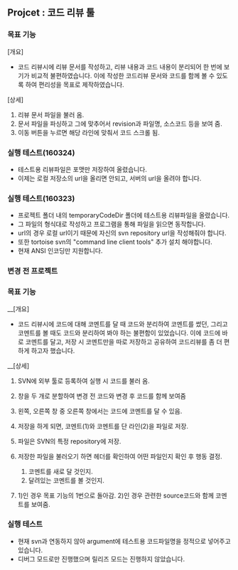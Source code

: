 ﻿## Projcet : 코드 리뷰 툴

### 목표 기능
[개요]
* 코드 리뷰시에 리뷰 문서를 작성하고, 리뷰 내용과 코드 내용이 분리되어 한 번에 보기가 비교적 불편하였습니다.
  이에 작성한 코드리뷰 문서와 코드를 함께 볼 수 있도록 하여 편리성을 목표로 제작하였습니다.

[상세]

1. 리뷰 문서 파일을 불러 옴.
2. 문서 파일을 파싱하고 그에 맞추어서 revision과 파일명, 소스코드 등을 보여 줌.
3. 이동 버튼을 누르면 해당 라인에 맞춰서 코드 스크롤 됨.

### 실행 테스트(160324)
* 테스트용 리뷰파일은 포맷만 저장하여 올렸습니다.
* 이제는 로컬 저장소의 url을 올리면 안되고, 서버의 url을 올려야 합니다.
 
### 실행 테스트(160323)
* 프로젝트 폴더 내의 temporaryCodeDir 폴더에 테스트용 리뷰파일을 올렸습니다.
* 그 파일의 형식대로 작성하고 프로그램을 통해 파일을 읽으면 동작합니다.
* url의 경우 로컬 url이기 때문에 자신의 svn repository url을 작성해줘야 합니다.
* 또한 tortoise svn의 "command line client tools" 추가 설치 해야합니다.
* 현재 ANSI 인코딩만 지원합니다.

### 변경 전 프로젝트
### 목표 기능
__[개요]

* 코드 리뷰시에 코드에 대해 코멘트를 달 때 코드와 분리하여 코멘트를 썼던, 그리고 코멘트를 볼 때도 코드와 분리하여 봐야 하는 불편함이 있었습니다.
  이에 코드에 바로 코멘트를 달고, 저장 시 코멘트만을 따로 저장하고 공유하여 코드리뷰를 좀 더 편하게 하고자 했습니다.

__[상세]

1. SVN에 외부 툴로 등록하여 실행 시 코드를 불러 옴.
2. 창을 두 개로 분할하여 변경 전 코드와 변경 후 코드를 함께 보여줌
3. 왼쪽, 오른쪽 창 중 오른쪽 창에서는 코드에 코멘트를 달 수 있음.

4. 저장을 하게 되면, 코멘트(1)와 코멘트를 단 라인(2)을 파일로 저장.
5. 파일은 SVN의 특정 repository에 저장.

6. 저장한 파일을 불러오기 하면 헤더를 확인하여 어떤 파일인지 확인 후 행동 결정.
   1) 코멘트를 새로 달 것인지.
   2) 달려있는 코멘트를 볼 것인지.
7. 1)인 경우 목표 기능의 1번으로 돌아감.
   2)인 경우 관련한 source코드와 함께 코멘트를 보여줌.

### 실행 테스트
* 현재 svn과 연동하지 않아 argument에 테스트용 코드파일명을 정적으로 넣어주고 있습니다.
* 디버그 모드로만 진행했으며 릴리즈 모드는 진행하지 않았습니다.